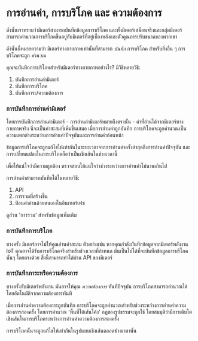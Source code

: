 # การอ่านค่า, การบริโภค และ ความต้องการ



ดังนั้นเราทราบว่ามิเตอร์สามารถบันทึกข้อมูลการบริโภค และทั้งมิเตอร์เสมือนจริงและกลุ่มมิเตอร์สามารถคำนวณการบริโภคขึ้นอยู่กับมิเตอร์ที่อยู่เบื้องหลังและตัวคูณการปรับขนาดของพวกเขา

ดังนั้นนี่หมายความว่า มิเตอร์ทางกายภาพเท่านั้นที่สามารถ _บันทึก_ การบริโภค สำหรับสิ่งอื่น ๆ การบริโภคจะถูก _คำนวณ_

คุณจะบันทึกการบริโภคสำหรับมิเตอร์ทางกายภาพอย่างไร? มีวิธีหลายวิธี:&#x20;

1. บันทึกการอ่านค่ามิเตอร์
2. บันทึกการบริโภค
3. บันทึกภาระ/ความต้องการ

### การบันทึกการอ่านค่ามิเตอร์

โดยการบันทึกการอ่านค่ามิเตอร์ - การอ่านค่ามิเตอร์หมายถึงตรงนั้น - ค่าที่อ่านได้จากมิเตอร์ทางกายภาพจริง นี่จะเป็นค่าสะสมที่เพิ่มขึ้นเสมอ เมื่อการอ่านค่าถูกบันทึก การบริโภคจะถูกคำนวณเป็นความแตกต่างระหว่างการอ่านค่าปัจจุบันและการอ่านค่าก่อนหน้า

ข้อมูลการบริโภคจะถูกแก้ไขให้เท่ากันในระยะเวลาจากการอ่านค่าครั้งล่าสุดถึงการอ่านค่าปัจจุบัน และการเปลี่ยนแปลงในการบริโภคถือว่าเป็นเชิงเส้นในช่วงเวลานี้

เพื่อให้แน่ใจว่ามีความถูกต้อง ตรวจสอบให้แน่ใจว่าช่วงระหว่างการอ่านค่าไม่นานเกินไป

การอ่านค่าสามารถบันทึกได้ในหลายวิธี:

1. API
2. การรวมที่สร้างขึ้น
3. ป้อนค่าอ่านด้วยตนเองในอินเทอร์เฟซ

ดูส่วน 'การรวม' สำหรับข้อมูลเพิ่มเติม



### การบันทึกการบริโภค

บางครั้ง มิเตอร์อาจไม่ให้คุณอ่านค่าสะสม ตัวอย่างเช่น หากคุณกำลังบันทึกข้อมูลจากมิเตอร์พลังงาน IoT คุณอาจได้รับการบริโภคจริงสำหรับช่วงเวลาที่กำหนด มันเป็นไปได้ที่จะบันทึกข้อมูลการบริโภคนั้นๆ โดยตรงด้วย สิ่งนี้สามารถทำได้ผ่าน API ของมิเตอร์



### การบันทึกภาระหรือความต้องการ

บางครั้งกับมิเตอร์พลังงาน มันอาจให้คุณ _ความต้องการ_ ทันทีปัจจุบัน การบริโภคสามารถคำนวณได้โดยอัตโนมัติจากความต้องการทันที

เมื่อการอ่านค่าความต้องการถูกบันทึก การบริโภคจะถูกคำนวณสำหรับช่วงระหว่างการอ่านค่าความต้องการสองครั้ง โดยการคำนวณ 'พื้นที่ใต้เส้นโค้ง' กฎของรูปธรรมจะถูกใช้ โดยสมมุติว่ามีการเติบโตเชิงเส้นในการบริโภคระหว่างการอ่านค่าความต้องการสองครั้ง

การบริโภคนั้นจะถูกแก้ไขให้เท่ากันในรูปแบบเชิงเส้นตลอดช่วงเวลานั้น